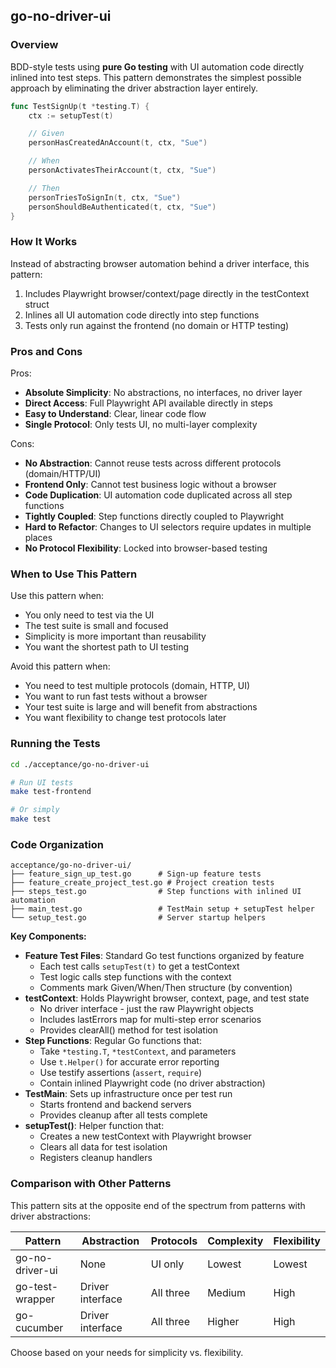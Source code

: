 ## go-no-driver-ui

### Overview

BDD-style tests using **pure Go testing** with UI automation code directly inlined into test steps. This pattern demonstrates the simplest possible approach by eliminating the driver abstraction layer entirely.

```go
func TestSignUp(t *testing.T) {
	ctx := setupTest(t)

	// Given
	personHasCreatedAnAccount(t, ctx, "Sue")

	// When
	personActivatesTheirAccount(t, ctx, "Sue")

	// Then
	personTriesToSignIn(t, ctx, "Sue")
	personShouldBeAuthenticated(t, ctx, "Sue")
}
```

### How It Works

Instead of abstracting browser automation behind a driver interface, this pattern:
1. Includes Playwright browser/context/page directly in the testContext struct
2. Inlines all UI automation code directly into step functions
3. Tests only run against the frontend (no domain or HTTP testing)

### Pros and Cons

Pros:
- **Absolute Simplicity**: No abstractions, no interfaces, no driver layer
- **Direct Access**: Full Playwright API available directly in steps
- **Easy to Understand**: Clear, linear code flow
- **Single Protocol**: Only tests UI, no multi-layer complexity

Cons:
- **No Abstraction**: Cannot reuse tests across different protocols (domain/HTTP/UI)
- **Frontend Only**: Cannot test business logic without a browser
- **Code Duplication**: UI automation code duplicated across all step functions
- **Tightly Coupled**: Step functions directly coupled to Playwright
- **Hard to Refactor**: Changes to UI selectors require updates in multiple places
- **No Protocol Flexibility**: Locked into browser-based testing

### When to Use This Pattern

Use this pattern when:
- You only need to test via the UI
- The test suite is small and focused
- Simplicity is more important than reusability
- You want the shortest path to UI testing

Avoid this pattern when:
- You need to test multiple protocols (domain, HTTP, UI)
- You want to run fast tests without a browser
- Your test suite is large and will benefit from abstractions
- You want flexibility to change test protocols later

### Running the Tests

```sh
cd ./acceptance/go-no-driver-ui

# Run UI tests
make test-frontend

# Or simply
make test
```

### Code Organization

```
acceptance/go-no-driver-ui/
├── feature_sign_up_test.go      # Sign-up feature tests
├── feature_create_project_test.go # Project creation tests
├── steps_test.go                # Step functions with inlined UI automation
├── main_test.go                 # TestMain setup + setupTest helper
└── setup_test.go                # Server startup helpers
```

**Key Components:**

- **Feature Test Files**: Standard Go test functions organized by feature
  - Each test calls `setupTest(t)` to get a testContext
  - Test logic calls step functions with the context
  - Comments mark Given/When/Then structure (by convention)
- **testContext**: Holds Playwright browser, context, page, and test state
  - No driver interface - just the raw Playwright objects
  - Includes lastErrors map for multi-step error scenarios
  - Provides clearAll() method for test isolation
- **Step Functions**: Regular Go functions that:
  - Take `*testing.T`, `*testContext`, and parameters
  - Use `t.Helper()` for accurate error reporting
  - Use testify assertions (`assert`, `require`)
  - Contain inlined Playwright code (no driver abstraction)
- **TestMain**: Sets up infrastructure once per test run
  - Starts frontend and backend servers
  - Provides cleanup after all tests complete
- **setupTest()**: Helper function that:
  - Creates a new testContext with Playwright browser
  - Clears all data for test isolation
  - Registers cleanup handlers

### Comparison with Other Patterns

This pattern sits at the opposite end of the spectrum from patterns with driver abstractions:

| Pattern | Abstraction | Protocols | Complexity | Flexibility |
|---------|-------------|-----------|------------|-------------|
| go-no-driver-ui | None | UI only | Lowest | Lowest |
| go-test-wrapper | Driver interface | All three | Medium | High |
| go-cucumber | Driver interface | All three | Higher | High |

Choose based on your needs for simplicity vs. flexibility.
